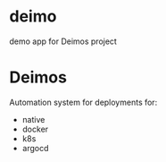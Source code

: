 # deimo
demo app for Deimos project

# Deimos
Automation system for deployments for:
* native
* docker
* k8s
* argocd
  
